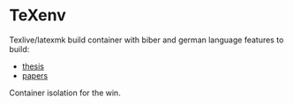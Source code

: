# TeXenv

Texlive/latexmk build container with biber and german language features to build:

- [thesis](https://github.com/hybridcloudops/thesis)
- [papers](https://github.com/hybridcloudops/papers)

Container isolation for the win.
